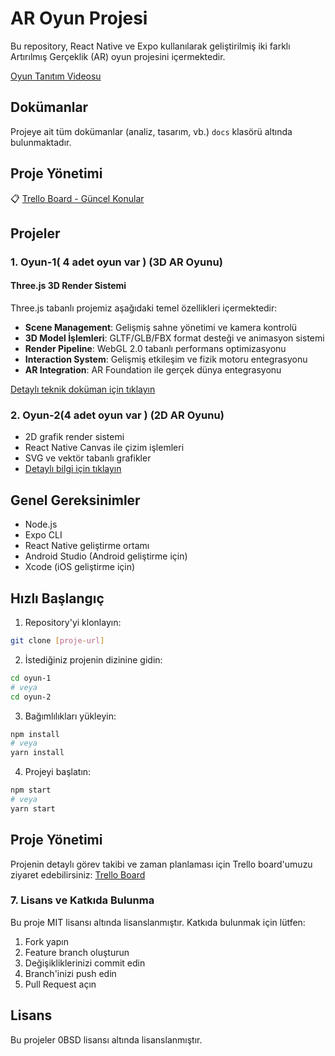 # AR Oyun Projesi

Bu repository, React Native ve Expo kullanılarak geliştirilmiş iki farklı Artırılmış Gerçeklik (AR) oyun projesini içermektedir.

 [Oyun Tanıtım Videosu](https://youtube.com/shorts/yuTmxGDcQ-A?feature=share)

## Dokümanlar
Projeye ait tüm dokümanlar (analiz, tasarım, vb.) `docs` klasörü altında bulunmaktadır.

## Proje Yönetimi
📋 [Trello Board - Güncel Konular](https://trello.com/b/Rq6sW60f/guncelkonular)

## Projeler

### 1. Oyun-1( 4 adet oyun var )  (3D AR Oyunu)

#### Three.js 3D Render Sistemi
Three.js tabanlı projemiz aşağıdaki temel özellikleri içermektedir:

- **Scene Management**: Gelişmiş sahne yönetimi ve kamera kontrolü
- **3D Model İşlemleri**: GLTF/GLB/FBX format desteği ve animasyon sistemi
- **Render Pipeline**: WebGL 2.0 tabanlı performans optimizasyonu
- **Interaction System**: Gelişmiş etkileşim ve fizik motoru entegrasyonu
- **AR Integration**: AR Foundation ile gerçek dünya entegrasyonu

[Detaylı teknik doküman için tıklayın](./docs/technical/threejs-system.md)

### 2. Oyun-2(4 adet oyun var )  (2D AR Oyunu)
- 2D grafik render sistemi
- React Native Canvas ile çizim işlemleri
- SVG ve vektör tabanlı grafikler
- [Detaylı bilgi için tıklayın](./oyun-2/README.md)

## Genel Gereksinimler

- Node.js
- Expo CLI
- React Native geliştirme ortamı
- Android Studio (Android geliştirme için)
- Xcode (iOS geliştirme için)

## Hızlı Başlangıç

1. Repository'yi klonlayın:
```bash
git clone [proje-url]
```

2. İstediğiniz projenin dizinine gidin:
```bash
cd oyun-1
# veya
cd oyun-2
```

3. Bağımlılıkları yükleyin:
```bash
npm install
# veya
yarn install
```

4. Projeyi başlatın:
```bash
npm start
# veya
yarn start
```

## Proje Yönetimi

Projenin detaylı görev takibi ve zaman planlaması için Trello board'umuzu ziyaret edebilirsiniz:
[Trello Board](https://trello.com/b/Rq6sW60f/guncelkonular)

### 7. Lisans ve Katkıda Bulunma

Bu proje MIT lisansı altında lisanslanmıştır. Katkıda bulunmak için lütfen:
1. Fork yapın
2. Feature branch oluşturun
3. Değişikliklerinizi commit edin
4. Branch'inizi push edin
5. Pull Request açın

## Lisans

Bu projeler 0BSD lisansı altında lisanslanmıştır.

